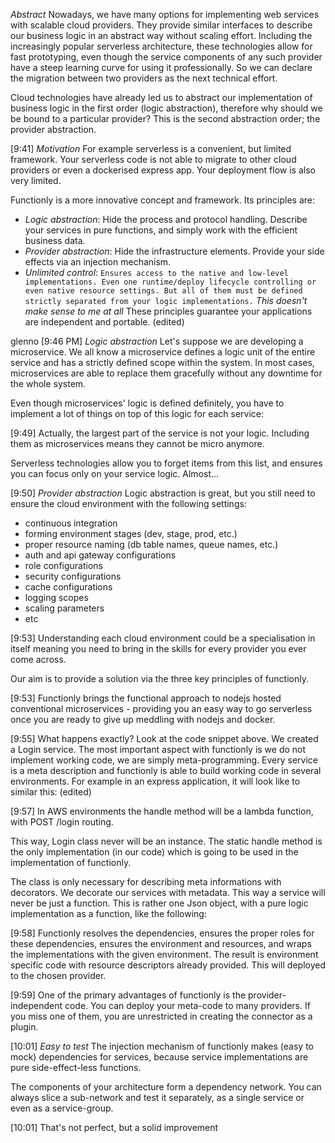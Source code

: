 *Abstract*
Nowadays, we have many options for implementing web services with scalable cloud providers. They provide similar interfaces to describe our business logic in an abstract way without scaling effort. Including the increasingly popular serverless architecture, these technologies allow for fast prototyping, even though the service components of any such provider have a steep learning curve for using it professionally. So we can declare the migration between two providers as the next technical effort.

Cloud technologies have already led us to abstract our implementation of business logic in the first order (logic abstraction), therefore why should we be bound to a particular provider? This is the second abstraction order; the provider abstraction.


[9:41] 
*Motivation*
For example serverless is a convenient, but limited framework. Your serverless code is not able to migrate to other cloud providers or even a dockerised express app. Your deployment flow is also very limited.

Functionly is a more innovative concept and framework. Its principles are:

- *Logic abstraction*: Hide the process and protocol handling. Describe your services in pure functions, and simply work with the efficient business data.
- *Provider abstraction*: Hide the infrastructure elements. Provide your side effects via an injection mechanism.
- *Unlimited control*: `Ensures access to the native and low-level implementations. Even one runtime/deploy lifecycle controlling or even native resource settings. But all of them must be defined strictly separated from your logic implementations.` _This doesn't make sense to me at all_
These principles guarantee your applications are independent and portable. (edited)


glenno [9:46 PM] 
*Logic abstraction*
Let's suppose we are developing a microservice. We all know a microservice defines a logic unit of the entire service and has a strictly defined scope within the system. In most cases, microservices are able to replace them gracefully without any downtime for the whole system.

Even though microservices' logic is defined definitely, you have to implement a lot of things on top of this logic for each service:


[9:49] 
Actually, the largest part of the service is not your logic. Including them as microservices means they cannot be micro anymore.

Serverless technologies allow you to forget items from this list, and ensures you can focus only on your service logic. Almost...


[9:50] 
*Provider abstraction*
Logic abstraction is great, but you still need to ensure the cloud environment with the following settings:

- continuous integration
- forming environment stages (dev, stage, prod, etc.)
- proper resource naming (db table names, queue names, etc.)
- auth and api gateway configurations
- role configurations
- security configurations
- cache configurations
- logging scopes
- scaling parameters
- etc


[9:53] 
Understanding each cloud environment could be a specialisation in itself meaning you need to bring in the skills for every provider you ever come across.

Our aim is to provide a solution via the three key principles of functionly.


[9:53] 
Functionly brings the functional approach to nodejs hosted conventional microservices - providing you an easy way to go serverless once you are ready to give up meddling with nodejs and docker.


[9:55] 
What happens exactly? Look at the code snippet above. We created a Login service. The most important aspect with functionly is we do not implement working code, we are simply meta-programming. Every service is a meta description and functionly is able to build working code in several environments. For example in an express application, it will look like to similar this: (edited)


[9:57] 
In AWS environments the handle method will be a lambda function, with POST /login routing.

This way, Login class never will be an instance. The static handle method is the only implementation (in our code) which is going to be used in the implementation of functionly.

The class is only necessary for describing meta informations with decorators. We decorate our services with metadata. This way a service will never be just a function. This is rather one Json object, with a pure logic implementation as a function, like the following:


[9:58] 
Functionly resolves the dependencies, ensures the proper roles for these dependencies, ensures the environment and resources, and wraps the implementations with the given environment. The result is environment specific code with resource descriptors already provided. This will deployed to the chosen provider.


[9:59] 
One of the primary advantages of functionly is the provider-independent code. You can deploy your meta-code to many providers. If you miss one of them, you are unrestricted in creating the connector as a plugin.


[10:01] 
*Easy to test*
The injection mechanism of functionly makes (easy to mock) dependencies for services, because service implementations are pure side-effect-less functions.

The components of your architecture form a dependency network. You can always slice a sub-network and test it separately, as a single service or even as a service-group.


[10:01] 
That's not perfect, but a solid improvement
